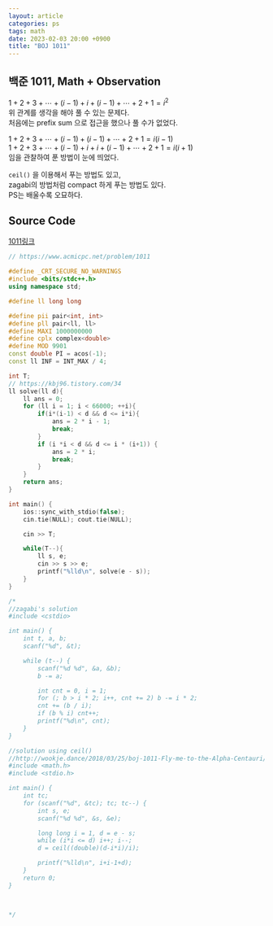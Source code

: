 ```yaml
---
layout: article
categories: ps
tags: math
date: 2023-02-03 20:00 +0900
title: "BOJ 1011"
---
```


## 백준 1011, Math + Observation

$1 + 2 + 3 + \cdots + (i-1) + i + (i-1) + \cdots + 2 + 1 = i^2$  
위 관계를 생각을 해야 풀 수 있는 문제다.  
처음에는 prefix sum 으로 접근을 했으나 풀 수가 없었다.  

$1 + 2 + 3 + \cdots + (i-1) + (i-1) + \cdots + 2 + 1 = i(i-1)$  
$1 + 2 + 3 + \cdots + (i-1) + i + i + (i-1) + \cdots + 2 + 1 = i(i+1)$  
임을 관찰하여 푼 방법이 눈에 띄었다.  

`ceil()` 을 이용해서 푸는 방법도 있고,  
zagabi의 방법처럼 compact 하게 푸는 방법도 있다.  
PS는 배울수록 오묘하다.

## Source Code

[1011링크](https://www.acmicpc.net/problem/1011)

```cpp
// https://www.acmicpc.net/problem/1011

#define _CRT_SECURE_NO_WARNINGS
#include <bits/stdc++.h>
using namespace std;

#define ll long long

#define pii pair<int, int>
#define pll pair<ll, ll>
#define MAXI 1000000000
#define cplx complex<double>
#define MOD 9901
const double PI = acos(-1);
const ll INF = INT_MAX / 4;

int T;
// https://kbj96.tistory.com/34
ll solve(ll d){
    ll ans = 0;
    for (ll i = 1; i < 66000; ++i){
        if(i*(i-1) < d && d <= i*i){
            ans = 2 * i - 1;
            break;
        }
        if (i *i < d && d <= i * (i+1)) {
            ans = 2 * i;
            break;
        }
    }
    return ans;
}

int main() {
    ios::sync_with_stdio(false);
    cin.tie(NULL); cout.tie(NULL);

    cin >> T;

    while(T--){
        ll s, e;
        cin >> s >> e;
        printf("%lld\n", solve(e - s));
    }
}

/*
//zagabi's solution
#include <cstdio>

int main() {
    int t, a, b;
    scanf("%d", &t);

    while (t--) {
        scanf("%d %d", &a, &b);
        b -= a;

        int cnt = 0, i = 1;
        for (; b > i * 2; i++, cnt += 2) b -= i * 2;
        cnt += (b / i);
        if (b % i) cnt++;
        printf("%d\n", cnt);
    }
}

//solution using ceil()
//http://wookje.dance/2018/03/25/boj-1011-Fly-me-to-the-Alpha-Centauri/
#include <math.h>
#include <stdio.h>

int main() {
    int tc;
    for (scanf("%d", &tc); tc; tc--) {
        int s, e;
        scanf("%d %d", &s, &e);

        long long i = 1, d = e - s;
        while (i*i <= d) i++; i--;
        d = ceil((double)(d-i*i)/i);

        printf("%lld\n", i+i-1+d);
    }
    return 0;
}



*/



```